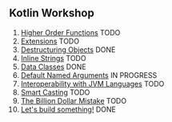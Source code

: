 Kotlin Workshop
---------------------

1.  [Higher Order Functions](higher-order-functions.md) TODO
2.  [Extensions](extensions.md) TODO
3.  [Destructuring Objects](decompose-returns.md) DONE
4.  [Inline Strings](inline-code-in-strings.md)  TODO
5.  [Data Classes](data-classes.md) DONE
6.  [Default Named Arguments](default-named-arguments.md) IN PROGRESS
7.  [Interoperability with JVM Languages](interoperability.md) TODO
8.  [Smart Casting](smart-casting.md) TODO
9.  [The Billion Dollar Mistake](billion-dollar-mistake.md) TODO
10. [Let's build something!](practice-makes-perfect.md) DONE
